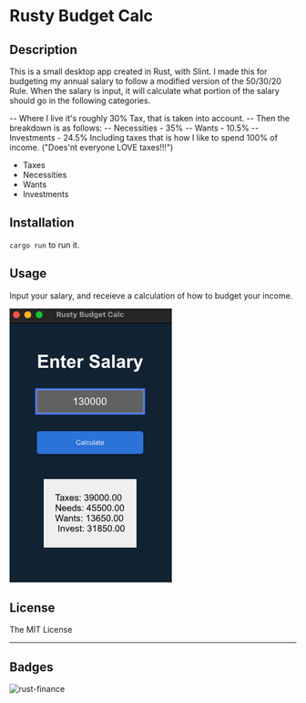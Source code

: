 # Rusty Budget Calc

## Description

This is a small desktop app created in Rust, with Slint. 
I made this for budgeting my annual salary to follow a modified version of the 50/30/20 Rule.
When the salary is input, it will calculate what portion of the salary should go in the following categories.

-- Where I live it's roughly 30% Tax, that is taken into account. 
-- Then the breakdown is as follows:
    -- Necessities - 35%
    -- Wants       - 10.5%
    -- Investments - 24.5%
Including taxes that is how I like to spend 100% of income. ("Does'nt everyone LOVE taxes!!!")


- Taxes
- Necessities
- Wants
- Investments

## Installation

`cargo run` to run it.

## Usage

Input your salary, and receieve a calculation of how to budget your income.

![Alt text](assets/program-photo.png "Photo of Rust Budget Calculator")

## License

The MIT License

---

## Badges

![rust-finance](https://img.shields.io/github/languages/top/parsTroy/rust-finance)

[comment]: <## Tests> 
